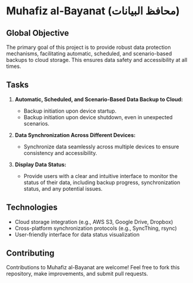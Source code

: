 # Muhafiz al-Bayanat (محافظ البيانات)

## Global Objective
The primary goal of this project is to provide robust data protection mechanisms, facilitating automatic, scheduled, and scenario-based backups to cloud storage. This ensures data safety and accessibility at all times.

## Tasks
1. **Automatic, Scheduled, and Scenario-Based Data Backup to Cloud:**
   - Backup initiation upon device startup.
   - Backup initiation upon device shutdown, even in unexpected scenarios.
   
2. **Data Synchronization Across Different Devices:**
   - Synchronize data seamlessly across multiple devices to ensure consistency and accessibility.
   
3. **Display Data Status:**
   - Provide users with a clear and intuitive interface to monitor the status of their data, including backup progress, synchronization status, and any potential issues.

## Technologies
- Cloud storage integration (e.g., AWS S3, Google Drive, Dropbox)
- Cross-platform synchronization protocols (e.g., SyncThing, rsync)
- User-friendly interface for data status visualization

## Contributing
Contributions to Muhafiz al-Bayanat are welcome! Feel free to fork this repository, make improvements, and submit pull requests.

